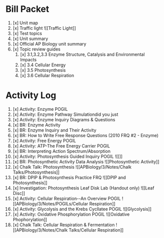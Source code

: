 # Bill Packet

1. [x] Unit map
2. [x] Traffic light
       ![[Traffic Light]]
3. [x] Test topics
4. [x] Unit summary
5. [x] Official AP Biology unit summary
6. [x] Topic review guides
	1. [x] 3.1,3.2,3.3 Enzyme Structure, Catalysis and Environmental Impacts  
	2. [x] 3.4 Cellular Energy  
	3. [x] 3.5 Photosynthesis  
	4. [x] 3.6 Cellular Respiration

# Activity Log 

1. [x] Activity: Enzyme POGIL
2. [x] Activity: Enzyme Pathway Simulationdid you just
3. [x] Activity: Enzyme Inquiry Diagrams & Questions
4. [x] BR: Enzyme Activity
5. [x] BR: Enzyme Inquiry and Their Activity
6. [x] BR: How to Write Free Response Questions (2010 FRQ #2 - Enzyme)
7. [x] Activity: Free Energy POGIL
8. [x] Activity: ATP-The Free Energy Carrier POGIL
9. [x] BR: Interpreting Action Spectrum/Absorption
10. [x] Activity: Photosynthesis Guided Inquiry POGIL
        ![[]]
11. [x] BR: Photosynthetic Activity Data Analysis
        ![[Photosynthetic Activity]]
12. [x] Chalk Talk: Photosynthesis
        ![[APBiology/3/Notes/Chalk Talks/Photosynthesis]]
13. [x] BR: DPIP & Photosynthesis Practice FRQ
        ![[DPIP and Photosynthesis]]
14. [x] Investigation: Photosynthesis Leaf Disk Lab (Handout only)
        ![[Leaf Disc]]
15. [x] Activity: Cellular Respiration--An Overview POGIL
        ![[APBiology/3/Notes/POGILs/Cellular Respiration]]
16. [x] Activity: Glycolysis and the Krebs Cycllatee POGIL
        ![[Glycolysis]]
17. [x] Activity: Oxidative Phosphorylation POGIL
        ![[Oxidative Phophorylation]]
18. [x] Chalk Talk: Cellular Respiration & Fermentation
        ![[APBiology/3/Notes/Chalk Talks/Cellular Respiration]]